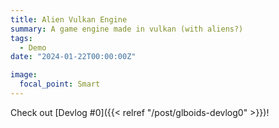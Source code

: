 ```yaml
---
title: Alien Vulkan Engine
summary: A game engine made in vulkan (with aliens?)
tags:
  - Demo
date: "2024-01-22T00:00:00Z"

image:
  focal_point: Smart
---
```

Check out [Devlog #0]({{< relref "/post/glboids-devlog0" >}})!